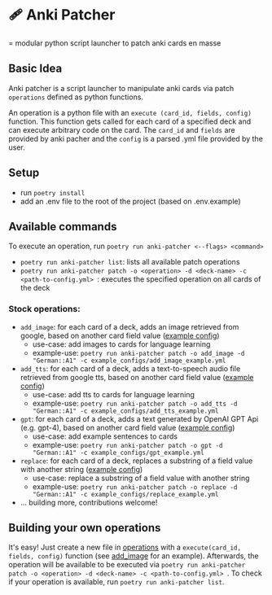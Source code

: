 # 🩹 Anki Patcher

= modular python script launcher to patch anki cards en masse

## Basic Idea

Anki patcher is a script launcher to manipulate anki cards via patch `operations` defined as python functions.

An operation is a python file with an `execute (card_id, fields, config)` function. This function gets called for each card of a specified deck and can execute arbitrary code on the card. The `card_id` and `fields` are provided by anki pacher and the `config` is a parsed .yml file provided by the user.

## Setup

- run `poetry install`
- add an .env file to the root of the project (based on .env.example)

## Available commands

To execute an operation, run `poetry run anki-patcher <--flags> <command>`

- `poetry run anki-patcher list`: lists all available patch operations
- `poetry run anki-patcher patch -o <operation> -d <deck-name> -c <path-to-config.yml> `: executes the specified operation on all cards of the deck 

### Stock operations:

- `add_image`: for each card of a deck, adds an image retrieved from google, based on another card field value ([example config](./example_configs/add_image_example.yml))
  - use-case: add images to cards for language learning
  - example-use: `poetry run anki-patcher patch -o add_image -d "German::A1" -c example_configs/add_image_example.yml`
- `add_tts`: for each card of a deck, adds a text-to-speech audio file retrieved from google tts, based on another card field value ([example config](./example_configs/add_tts_example.yml))
  - use-case: add tts to cards for language learning
  - example-use: `poetry run anki-patcher patch -o add_tts -d "German::A1" -c example_configs/add_tts_example.yml`
- `gpt`: for each card of a deck, adds a text generated by OpenAI GPT Api (e.g. gpt-4), based on another card field value ([example config](./example_configs/gpt_example.yml))
  - use-case: add example sentences to cards
  - example-use: `poetry run anki-patcher patch -o gpt -d "German::A1" -c example_configs/gpt_example.yml`
- `replace`: for each card of a deck, replaces a substring of a field value with another string ([example config](./example_configs/replace_example.yml))
  - use-case: replace a substring of a field value with another string
  - example-use: `poetry run anki-patcher patch -o replace -d "German::A1" -c example_configs/replace_example.yml`
- ... building more, contributions welcome!

## Building your own operations

It's easy! 
Just create a new file in [operations](anki_patcher/patcher/operations/) with a `execute(card_id, fields, config)` function (see [add_image](anki_patcher/patcher/operations/add_image.py) for an example). Afterwards, the operation will be available to be executed via `poetry run anki-patcher patch -o <operation> -d <deck-name> -c <path-to-config.yml> `. To check if your operation is available, run `poetry run anki-patcher list`.